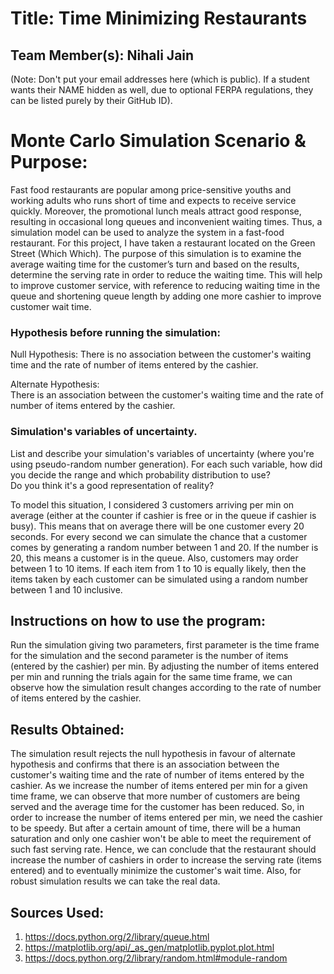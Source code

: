 
# Title: Time Minimizing Restaurants

## Team Member(s): Nihali Jain
(Note: Don't put your email addresses here (which is public).  If a student wants their NAME hidden as well, due to optional FERPA regulations, they can be listed purely by their GitHub ID).

# Monte Carlo Simulation Scenario & Purpose:

Fast food restaurants are popular among price-sensitive youths and working adults who runs short of time and expects to receive service quickly. Moreover, the promotional lunch meals attract good response, resulting in occasional long queues and inconvenient waiting times. Thus, a simulation model can be used to analyze the system in a fast-food restaurant. For this project, I have taken a restaurant located on the Green Street (Which Which). The purpose of this simulation is to examine the average waiting time for the customer’s turn and based on the results, determine the serving rate in order to reduce the waiting time. This will help to improve customer service, with reference to reducing waiting time in the queue and shortening queue length by adding one more cashier to improve customer wait time.

### Hypothesis before running the simulation:


Null Hypothesis:
There is no association between the customer's waiting time and the rate of number of items entered by the cashier.

Alternate Hypothesis:  
There is an association between the customer's waiting time and the rate of number of items entered by the cashier.
 

### Simulation's variables of uncertainty. 
List and describe your simulation's variables of uncertainty (where you're using pseudo-random number generation). 
For each such variable, how did you decide the range and which probability distribution to use?  
Do you think it's a good representation of reality?

To model this situation, I considered 3 customers arriving per min on average (either at the counter if cashier is free or in the queue if cashier is busy). This means that on average there will be one customer every 20 seconds. For every second we can simulate the chance that a customer comes by generating a random number between 1 and 20. If the number is 20, this means a customer is in the queue. Also, customers may order between 1 to 10 items. If each item from 1 to 10 is equally likely, then the items taken by each customer can be simulated using a random number between 1 and 10 inclusive.  
## Instructions on how to use the program:

Run the simulation giving two parameters, first parameter is the time frame for the simulation and the second parameter is the number of items (entered by the cashier) per min. By adjusting the number of items entered per min and running the trials again for the same time frame, we can observe how the simulation result changes according to the rate of number of items entered by the cashier.

## Results Obtained:
The simulation result rejects the null hypothesis in favour of alternate hypothesis and confirms that there is an association between the customer's waiting time and the rate of number of items entered by the cashier. As we increase the number of items entered per min for a given time frame, we can observe that more number of customers are being served and the average time for the customer has been reduced. So, in order to increase the number of items entered per min, we need the cashier to be speedy. But after a certain amount of time, there will be a human saturation and only one cashier won't be able to meet the requirement of such fast serving rate. Hence, we can conclude that the restaurant should increase the number of cashiers in order to increase the serving rate (items entered) and to eventually minimize the customer's wait time. Also, for robust simulation results we can take the real data.
## Sources Used:
1. https://docs.python.org/2/library/queue.html
2. https://matplotlib.org/api/_as_gen/matplotlib.pyplot.plot.html
3. https://docs.python.org/2/library/random.html#module-random